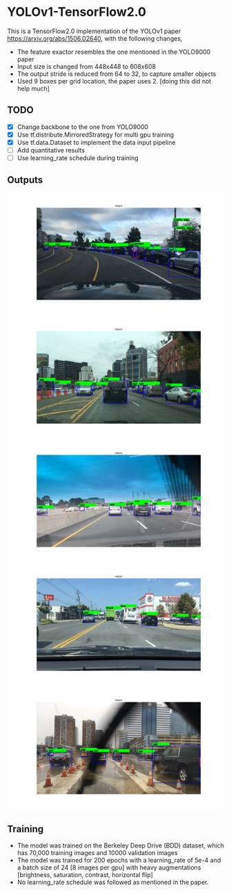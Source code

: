 # YOLOv1-TensorFlow2.0
This is a TensorFlow2.0 implementation of the YOLOv1 paper https://arxiv.org/abs/1506.02640, with the following changes,
 - The feature exactor resembles the one mentioned in the YOLO9000 paper
 - Input size is changed from 448x448 to 608x608
 - The output stride is reduced from 64 to 32, to capture smaller objects
 - Used 9 boxes per grid location, the paper uses 2. [doing this did not help much]


## TODO
- [x] Change backbone to the one from YOLO9000
- [x] Use tf.distribute.MirroredStrategy for multi gpu training
- [x] Use tf.data.Dataset to implement the data input pipeline
- [ ] Add quantitative results
- [ ] Use learning_rate schedule during training

## Outputs
![](outputs/8986.png)
![](outputs/9740.png)
![](outputs/8534.png)
![](outputs/1415.png)
![](outputs/9079.png)

## Training 
 - The model was trained on the Berkeley Deep Drive (BDD) dataset, which has 70,000 training images and 10000 validation images
 - The model was trained for 200 epochs with a learning_rate of 5e-4 and a batch size of 24 [8 images per gpu] with heavy augmentations [brightness, saturation, contrast, horizontal flip]
 - No learning_rate schedule was followed as mentioned in the paper.